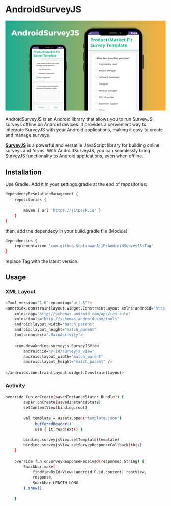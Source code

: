 # AndroidSurveyJS
![image](https://raw.githubusercontent.com/SeptiawanAjiP/AndroidSurveyJS/master/demo.jpeg)

AndroidSurveyJS is an Android library that allows you to run SurveyJS surveys offline on Android devices. It provides a convenient way to integrate SurveyJS with your Android applications, making it easy to create and manage surveys.

**[SurveyJS](https://surveyjs.io/)** is a powerful and versatile JavaScript library for building online surveys and forms. With AndroidSurveyJS, you can seamlessly bring SurveyJS functionality to Android applications, even when offline.

## Installation

Use Gradle. Add it in your settings.gradle at the end of repositories:

```bash
dependencyResolutionManagement {
    repositories {
        ....
        maven { url 'https://jitpack.io' }
    }
}
```
then, add the dependecy in your build.gradle file (Module)
```bash
dependencies {
    implementation 'com.github.SeptiawanAjiP:AndroidSurveyJS:Tag'
}
```
replace Tag with the latest version.
## Usage
### XML Layout
```bash
<?xml version="1.0" encoding="utf-8"?>
<androidx.constraintlayout.widget.ConstraintLayout xmlns:android="http://schemas.android.com/apk/res/android"
    xmlns:app="http://schemas.android.com/apk/res-auto"
    xmlns:tools="http://schemas.android.com/tools"
    android:layout_width="match_parent"
    android:layout_height="match_parent"
    tools:context=".MainActivity">

    <com.dewakoding.surveyjs.SurveyJSView
        android:id="@+id/surveyjs_view"
        android:layout_width="match_parent"
        android:layout_height="match_parent" />

</androidx.constraintlayout.widget.ConstraintLayout>
```
### Activity
```bash
override fun onCreate(savedInstanceState: Bundle?) {
        super.onCreate(savedInstanceState)
        setContentView(binding.root)

        val template = assets.open("template.json")
            .bufferedReader()
            .use { it.readText() }

        binding.surveyjsView.setTemplate(template)
        binding.surveyjsView.setSurveyResponseCallback(this)
    }

    override fun onSurveyResponseReceived(response: String) {
        Snackbar.make(
            findViewById<View>(android.R.id.content).rootView,
            response,
            Snackbar.LENGTH_LONG
        ).show()

    }
```